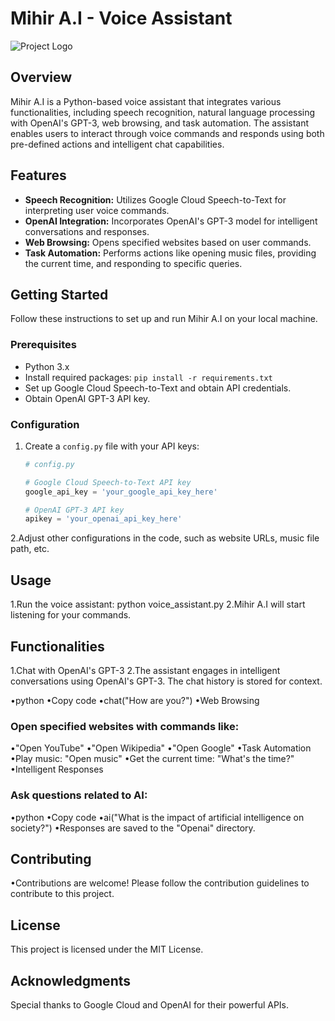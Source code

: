 # Mihir A.I - Voice Assistant

![Project Logo](https://drive.google.com/file/d/17GZZL4qVyZwonMOfLyUSl8-S6Yz-Ahff/view?usp=sharing)

## Overview

Mihir A.I is a Python-based voice assistant that integrates various functionalities, including speech recognition, natural language processing with OpenAI's GPT-3, web browsing, and task automation. The assistant enables users to interact through voice commands and responds using both pre-defined actions and intelligent chat capabilities.

## Features

- **Speech Recognition:** Utilizes Google Cloud Speech-to-Text for interpreting user voice commands.
- **OpenAI Integration:** Incorporates OpenAI's GPT-3 model for intelligent conversations and responses.
- **Web Browsing:** Opens specified websites based on user commands.
- **Task Automation:** Performs actions like opening music files, providing the current time, and responding to specific queries.

## Getting Started

Follow these instructions to set up and run Mihir A.I on your local machine.

### Prerequisites

- Python 3.x
- Install required packages: `pip install -r requirements.txt`
- Set up Google Cloud Speech-to-Text and obtain API credentials.
- Obtain OpenAI GPT-3 API key.

### Configuration

1. Create a `config.py` file with your API keys:

   ```python
   # config.py

   # Google Cloud Speech-to-Text API key
   google_api_key = 'your_google_api_key_here'

   # OpenAI GPT-3 API key
   apikey = 'your_openai_api_key_here'

2.Adjust other configurations in the code, such as website URLs, music file path, etc.

## Usage

1.Run the voice assistant: python voice_assistant.py
2.Mihir A.I will start listening for your commands.

## Functionalities

1.Chat with OpenAI's GPT-3
2.The assistant engages in intelligent conversations using OpenAI's GPT-3. The chat history is stored for context.

•python
•Copy code
•chat("How are you?")
•Web Browsing

### Open specified websites with commands like:

•"Open YouTube"
•"Open Wikipedia"
•"Open Google"
•Task Automation
•Play music: "Open music"
•Get the current time: "What's the time?"
•Intelligent Responses


### Ask questions related to AI:

•python
•Copy code
•ai("What is the impact of artificial intelligence on society?")
•Responses are saved to the "Openai" directory.

## Contributing

•Contributions are welcome! Please follow the contribution guidelines to contribute to this project.

## License

This project is licensed under the MIT License.

## Acknowledgments

Special thanks to Google Cloud and OpenAI for their powerful APIs.

